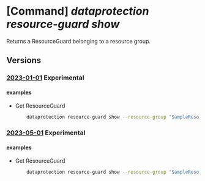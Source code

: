 # [Command] _dataprotection resource-guard show_

Returns a ResourceGuard belonging to a resource group.

## Versions

### [2023-01-01](/Resources/mgmt-plane/L3N1YnNjcmlwdGlvbnMve30vcmVzb3VyY2Vncm91cHMve30vcHJvdmlkZXJzL21pY3Jvc29mdC5kYXRhcHJvdGVjdGlvbi9yZXNvdXJjZWd1YXJkcy97fQ==/2023-01-01.xml) **Experimental**

<!-- mgmt-plane /subscriptions/{}/resourcegroups/{}/providers/microsoft.dataprotection/resourceguards/{} 2023-01-01 -->

#### examples

- Get ResourceGuard
    ```bash
        dataprotection resource-guard show --resource-group "SampleResourceGroup" --resource-guard-name "swaggerExample"
    ```

### [2023-05-01](/Resources/mgmt-plane/L3N1YnNjcmlwdGlvbnMve30vcmVzb3VyY2Vncm91cHMve30vcHJvdmlkZXJzL21pY3Jvc29mdC5kYXRhcHJvdGVjdGlvbi9yZXNvdXJjZWd1YXJkcy97fQ==/2023-05-01.xml) **Experimental**

<!-- mgmt-plane /subscriptions/{}/resourcegroups/{}/providers/microsoft.dataprotection/resourceguards/{} 2023-05-01 -->

#### examples

- Get ResourceGuard
    ```bash
        dataprotection resource-guard show --resource-group "SampleResourceGroup" --resource-guard-name "swaggerExample"
    ```
